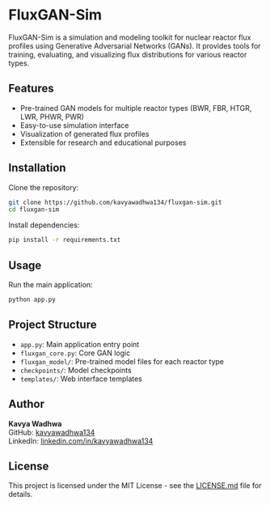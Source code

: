 # FluxGAN-Sim

FluxGAN-Sim is a simulation and modeling toolkit for nuclear reactor flux profiles using Generative Adversarial Networks (GANs). It provides tools for training, evaluating, and visualizing flux distributions for various reactor types.

## Features
- Pre-trained GAN models for multiple reactor types (BWR, FBR, HTGR, LWR, PHWR, PWR)
- Easy-to-use simulation interface
- Visualization of generated flux profiles
- Extensible for research and educational purposes

## Installation
Clone the repository:
```bash
git clone https://github.com/kavyawadhwa134/fluxgan-sim.git
cd fluxgan-sim
```
Install dependencies:
```bash
pip install -r requirements.txt
```

## Usage
Run the main application:
```bash
python app.py
```

## Project Structure
- `app.py`: Main application entry point
- `fluxgan_core.py`: Core GAN logic
- `fluxgan_model/`: Pre-trained model files for each reactor type
- `checkpoints/`: Model checkpoints
- `templates/`: Web interface templates

## Author
**Kavya Wadhwa**  
GitHub: [kavyawadhwa134](https://github.com/kavyawadhwa134)  
LinkedIn: [linkedin.com/in/kavyawadhwa134](https://www.linkedin.com/in/kavyawadhwa134)

## License
This project is licensed under the MIT License - see the [LICENSE.md](LICENSE.md) file for details.
